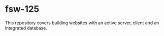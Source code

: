 # fsw-125

This repository covers building websites with an active server, client and an integrated database.
